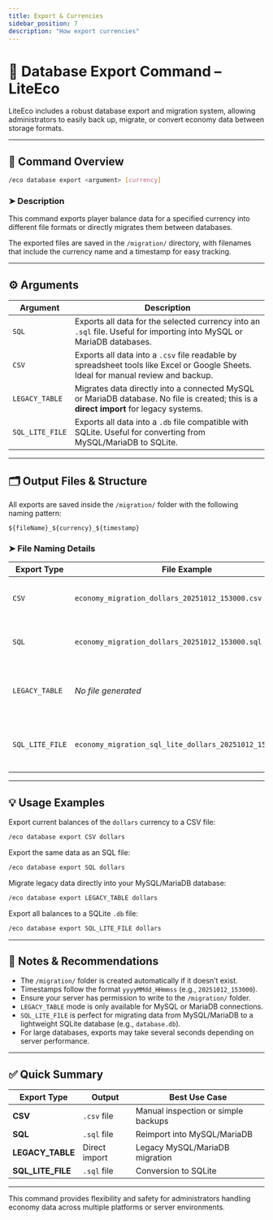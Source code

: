 ```yaml
---
title: Export & Currencies
sidebar_position: 7
description: "How export currencies"
---
```


# 💾 Database Export Command – LiteEco

LiteEco includes a robust database export and migration system, allowing administrators to easily back up, migrate, or convert economy data between storage formats.

---

## 🧩 Command Overview

```bash
/eco database export <argument> [currency]
```

### ➤ Description
This command exports player balance data for a specified currency into different file formats or directly migrates them between databases.

The exported files are saved in the `/migration/` directory, with filenames that include the currency name and a timestamp for easy tracking.

---

## ⚙️ Arguments

| Argument | Description |
|-----------|--------------|
| `SQL` | Exports all data for the selected currency into an `.sql` file. Useful for importing into MySQL or MariaDB databases. |
| `CSV` | Exports all data into a `.csv` file readable by spreadsheet tools like Excel or Google Sheets. Ideal for manual review and backup. |
| `LEGACY_TABLE` | Migrates data directly into a connected MySQL or MariaDB database. No file is created; this is a **direct import** for legacy systems. |
| `SQL_LITE_FILE` | Exports all data into a `.db` file compatible with SQLite. Useful for converting from MySQL/MariaDB to SQLite. |

---

## 🗂️ Output Files & Structure

All exports are saved inside the `/migration/` folder with the following naming pattern:

```
${fileName}_${currency}_${timestamp}
```

### ➤ File Naming Details

| Export Type | File Example | Notes |
|--------------|--------------|-------|
| `CSV` | `economy_migration_dollars_20251012_153000.csv` | Exported as comma-separated values. |
| `SQL` | `economy_migration_dollars_20251012_153000.sql` | Contains SQL statements for database import. |
| `LEGACY_TABLE` | *No file generated* | Data is imported directly into your connected MySQL/MariaDB instance. |
| `SQL_LITE_FILE` | `economy_migration_sql_lite_dollars_20251012_153000.sql` | SQL file special for standalone SQLite file named `database.db`. |

---

## 💡 Usage Examples

Export current balances of the `dollars` currency to a CSV file:
```bash
/eco database export CSV dollars
```

Export the same data as an SQL file:
```bash
/eco database export SQL dollars
```

Migrate legacy data directly into your MySQL/MariaDB database:
```bash
/eco database export LEGACY_TABLE dollars
```

Export all balances to a SQLite `.db` file:
```bash
/eco database export SQL_LITE_FILE dollars
```

---

## 🧠 Notes & Recommendations

- The `/migration/` folder is created automatically if it doesn’t exist.
- Timestamps follow the format `yyyyMMdd_HHmmss` (e.g., `20251012_153000`).
- Ensure your server has permission to write to the `/migration/` folder.
- `LEGACY_TABLE` mode is only available for MySQL or MariaDB connections.
- `SQL_LITE_FILE` is perfect for migrating data from MySQL/MariaDB to a lightweight SQLite database (e.g., `database.db`).
- For large databases, exports may take several seconds depending on server performance.

---

## ✅ Quick Summary

| Export Type | Output | Best Use Case |
|--------------|---------|---------------|
| **CSV** | `.csv` file | Manual inspection or simple backups |
| **SQL** | `.sql` file | Reimport into MySQL/MariaDB |
| **LEGACY_TABLE** | Direct import | Legacy MySQL/MariaDB migration |
| **SQL_LITE_FILE** | `.sql` file | Conversion to SQLite |

---

This command provides flexibility and safety for administrators handling economy data across multiple platforms or server environments.

